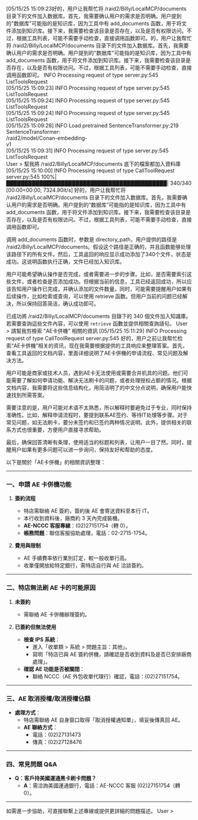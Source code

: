[05/15/25 15:09:23好的，用户让我帮忙将 /raid2/Billy/LocalMCP/documents 目录下的文件加入数据库。首先，我需要确认用户的需求是否明确。用户提到的"数据库"可能指的是知识库，因为工具中有 add_documents 函数，用于将文件添加到知识库。接下来，我需要检查该目录是否存在，以及是否有权限访问。不过，根据工具列表，可能不需要手动检查，直接调用函数即可。的，用户让我帮忙将 /raid2/Billy/LocalMCP/documents 目录下的文件加入数据库。首先，我需要确认用户的需求是否明确。用户提到的"数据库"可能指的是知识库，因为工具中有 add_documents 函数，用于将文件添加到知识库。接下来，我需要检查该目录是否存在，以及是否有权限访问。不过，根据工具列表，可能不需要手动检查，直接调用函数即可。 INFO     Processing request of type                 server.py:545
                             ListToolsRequest                                        
[05/15/25 15:09:23] INFO     Processing request of type                 server.py:545
                             ListToolsRequest                                        
[05/15/25 15:09:24] INFO     Processing request of type                 server.py:545
                             ListToolsRequest                                        
[05/15/25 15:09:24] INFO     Processing request of type                 server.py:545
                             ListToolsRequest                                        
[05/15/25 15:09:28] INFO     Load pretrained               SentenceTransformer.py:219
                             SentenceTransformer:                                    
                             /raid2/model/Conan-embedding-                           
                             v1                                                      
[05/15/25 15:09:31] INFO     Processing request of type                 server.py:545
                             ListToolsRequest                                        
User > 幫我將 /raid2/Billy/LocalMCP/documents 底下的檔案都加入資料庫
[05/15/25 15:10:00] INFO     Processing request of type CallToolRequest server.py:545
100%|████████████████████████████████████████████| 340/340 [00:00<00:00, 7324.90it/s]
<think>
好的，用户让我帮忙将 /raid2/Billy/LocalMCP/documents 目录下的文件加入数据库。首先，我需要确认用户的需求是否明确。用户提到的“数据库”可能指的是知识库，因为工具中有 add_documents 函数，用于将文件添加到知识库。接下来，我需要检查该目录是否存在，以及是否有权限访问。不过，根据工具列表，可能不需要手动检查，直接调用函数即可。

调用 add_documents 函数时，参数是 directory_path，用户提供的路径是 /raid2/Billy/LocalMCP/documents。假设这个路径是正确的，并且函数能够处理该路径下的所有文件。然后，工具返回的响应显示成功添加了340个文件，状态是成功。这说明函数执行正确，文件已经加入知识库。

用户可能希望确认操作是否完成，或者需要进一步的步骤。比如，是否需要索引这些文件，或者检查是否添加成功。但根据当前的信息，工具已经返回成功，所以应该告知用户操作已完成，并确认添加的文件数量。同时，可能需要提醒用户如果有后续操作，比如检索或查询，可以使用 retrieve 函数。但用户当前的问题已经解决，所以保持回答简洁，确认成功即可。
</think>

已成功將 /raid2/Billy/LocalMCP/documents 目錄下的 340 個文件加入知識庫。若需要查詢這些文件內容，可以使用 `retrieve` 函數並提供相關查詢語句。
User > 請幫我剪檢索 "AE卡併機" 相關的資訊
[05/15/25 15:11:29] INFO     Processing request of type CallToolRequest server.py:545
<think>
好的，用户之前让我帮忙检索“AE卡併機”相关的资讯，现在我需要根据提供的工具响应来整理答案。首先，查看工具返回的文档内容，里面详细说明了AE卡併機的申请流程、常见问题及解决方法。

用户可能是商家或技术人员，遇到AE卡无法使用或需要合并机具的问题。他们可能需要了解如何申请功能、解决无法刷卡的问题，或者处理授权占额的情况。根据文档内容，我需要将这些信息结构化，用简洁明了的中文分点说明，确保用户能快速找到所需答案。

需要注意的是，用户可能对术语不太熟悉，所以解释时要避免过于专业，同时保持准确性。比如，解释申请流程时，要提到联系AE签约、等待IT处理等步骤。对于常见问题，如无法刷卡，要分未签约和已签约两种情况说明。此外，提供相关的联系方式也很重要，方便用户直接寻求帮助。

最后，确保回答清晰有条理，使用适当的标题和列表，让用户一目了然。同时，提醒用户如果有更多问题可以进一步询问，保持友好和帮助的态度。
</think>

以下是關於「AE卡併機」的相關資訊整理：

---

### **一、申請 AE 卡併機功能**
1. **簽約流程**  
   - 特店需聯絡 AE 簽約，簽約後 AE 會寄送資料至本行 IT。  
   - 本行收到資料後，廠商約 3 天內完成裝機。  
   - **AE-NCCC 客服專線**：(02)27151754（轉 0）。  
   - **帳務問題**：聯信客服協助處理，電話：02-2715-1754。

2. **費用與限制**  
   - AE 手續費率依行業別訂定，較一般收單行高。  
   - 收單僅開放給特定銀行，需特店自行與 AE 洽談簽約。

---

### **二、特店無法刷 AE 卡的可能原因**
1. **未簽約**  
   - 需聯絡 AE 卡併機辦理簽約。

2. **已簽約但無法使用**  
   - **檢查 IPS 系統**：  
     - 進入「收單類 > 系統 > 問題主旨：其他」。  
     - 寫明「特店已與 AE 簽約併機，請確認是否收到資料及是否已安排廠商處理」。  
   - **確認 AE 功能是否被關閉**：  
     - 聯絡 NCCC（AE 外包收單代理行）確認，電話：(02)27151754。

---

### **三、AE 取消授權/取消授權佔額**
- **處理方式**：  
  - 特店需聯絡 AE 自身窗口取得「取消授權通知單」，填妥後傳真回 AE。  
  - **AE 聯絡方式**：  
    - 電話：(02)27131473  
    - 傳真：(02)27128476

---

### **四、常見問題 Q&A**
- **Q：客戶持美國運通黑卡刷卡問題？**  
  - **A**：需洽詢美國運通銀行，電話：AE-NCCC 客服 (02)27151754（轉 0）。

---

如需進一步協助，可直接聯繫上述專線或提供更詳細的問題描述。
User >